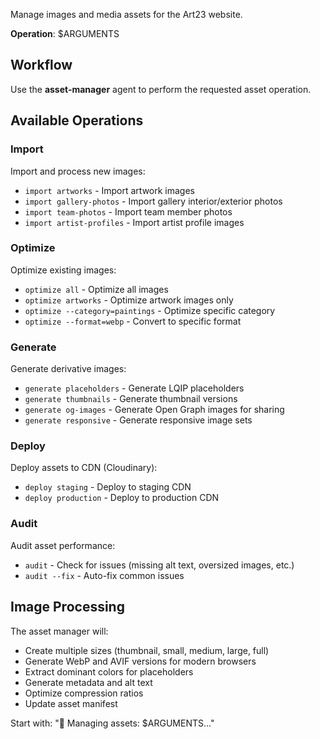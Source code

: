Manage images and media assets for the Art23 website.

**Operation**: $ARGUMENTS

## Workflow

Use the **asset-manager** agent to perform the requested asset operation.

## Available Operations

### Import
Import and process new images:
- `import artworks` - Import artwork images
- `import gallery-photos` - Import gallery interior/exterior photos
- `import team-photos` - Import team member photos
- `import artist-profiles` - Import artist profile images

### Optimize
Optimize existing images:
- `optimize all` - Optimize all images
- `optimize artworks` - Optimize artwork images only
- `optimize --category=paintings` - Optimize specific category
- `optimize --format=webp` - Convert to specific format

### Generate
Generate derivative images:
- `generate placeholders` - Generate LQIP placeholders
- `generate thumbnails` - Generate thumbnail versions
- `generate og-images` - Generate Open Graph images for sharing
- `generate responsive` - Generate responsive image sets

### Deploy
Deploy assets to CDN (Cloudinary):
- `deploy staging` - Deploy to staging CDN
- `deploy production` - Deploy to production CDN

### Audit
Audit asset performance:
- `audit` - Check for issues (missing alt text, oversized images, etc.)
- `audit --fix` - Auto-fix common issues

## Image Processing
The asset manager will:
- Create multiple sizes (thumbnail, small, medium, large, full)
- Generate WebP and AVIF versions for modern browsers
- Extract dominant colors for placeholders
- Generate metadata and alt text
- Optimize compression ratios
- Update asset manifest

Start with: "📸 Managing assets: $ARGUMENTS..."
